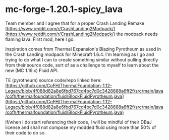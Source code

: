 # mc-forge-1.20.1-spicy_lava

Team member and I agree that for a proper Crash Landing Remake 
[https://www.reddit.com/r/CrashLanding2Modpack/](https://www.reddit.com/r/CrashLanding2Modpack/) 
the modpack needs flaming lava. First mod, here I go.

Inspiration comes from Thermal Expansion's Blazing Pyrotheum as used in the 
Crash Landing modpack for Minecraft 1.6.4. I'm learning as I go and trying to do what I can 
to create something similar without pulling directly from their source code, 
sort of as a challenge to myself to learn about the new (MC 1.19.x) Fluid API.

TE (pyrotheum) source code/repo linked here: 
[https://github.com/CoFH/ThermalFoundation-1.12-Legacy/blob/4f088d82a8e6fbd767cd4bc7d0c3428888a6ff2f/src/main/java/cofh/thermalfoundation/fluid/BlockFluidPyrotheum.java](https://github.com/CoFH/ThermalFoundation-1.12-Legacy/blob/4f088d82a8e6fbd767cd4bc7d0c3428888a6ff2f/src/main/java/cofh/thermalfoundation/fluid/BlockFluidPyrotheum.java)

If/when I do start referencing their code, I will be mindful of their DBaJ license 
and shall not compose my modded fluid using more than 50% of their code to do so.



